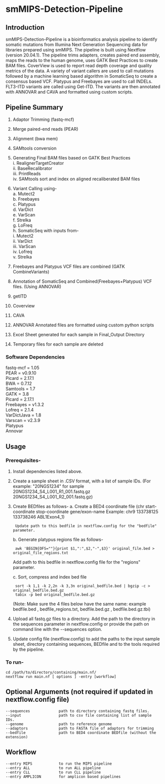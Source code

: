 # smMIPS-Detection-Pipeline

## Introduction
smMIPS-Detection-Pipeline is a bioinformatics analysis pipeline to identify somatic mutations from Illumina Next Generation Sequencing data for libraries prepared using smMIPS.
The pipeline is built using Nextflow (version 20.04.1).
The pipeline trims adapters, creates paired end assembly, maps the reads to the human genome, uses GATK Best Practices to create BAM files. CoverView is used to report read depth coverage and quality metrics of the data. A variety of variant callers are used to call mutations followed by a machine learning based algorithm in SomaticSeq to create a consensus based VCF. Platypus and Freebayes are used to call INDELs. FLT3-ITD variants are called using Get-ITD. The variants are then annotated with ANNOVAR and CAVA and formatted using custom scripts. 

## Pipeline Summary

1. Adaptor Trimming (fastq-mcf)  
2. Merge paired-end reads (PEAR)  
3. Alignment (bwa mem)  
4. SAMtools conversion  
5. Generating Final BAM files based on GATK Best Practices  
    i. RealignerTargetCreator  
    ii. BaseRecalibrator  
    iii. PrintReads  
    iv. SAMtools sort and index on aligned recaliberated BAM files   
6. Variant Calling using-  
    a. Mutect2  
    b. Freebayes  
    c. Platypus  
    d. VarDict  
    e. VarScan  
    f. Strelka  
    g. LoFreq  
    h. SomaticSeq with inputs from-  
            i. Mutect2  
            ii. VarDict  
            iii. VarScan  
            iv. Lofreq  
            v. Strelka  
  
7. Freebayes and Platypus VCF files are combined (GATK CombineVariants)  
8. Annotation of SomaticSeq and Combined(Freebayes+Platypus) VCF files. (Using ANNOVAR)  
9. getITD  
10. Coverview  
11. CAVA  
12. ANNOVAR Annotated files are formatted using custom python scripts  
13. Excel Sheet generated for each sample in Final_Output Directory   
14. Temporary files for each sample are deleted  



### Software Dependencies
fastq-mcf = 1.05  
PEAR = v0.9.10  
Picard = 2.17.1  
BWA = 0.7.12  
Samtools = 1.7  
GATK = 3.8  
Picard = 2.17.1  
Freebayes = v1.3.2  
Lofreq =  2.1.4  
VarDictJava = 1.8  
Varscan = v2.3.9  
Platypus  
Annovar  
  
## Usage
### Prerequisites-
1. Install dependencies listed above.
2. Create a sample sheet in .CSV format, with a list of sample IDs.
    (For example: "20NGS1234" for sample 20NGS1234_S4_L001_R1_001.fastq.gz  20NGS1234_S4_L001_R2_001.fastq.gz)
    
3. Create BEDfiles as follows-
    a. Create a BED4 coordinate file
        (chr    start-coordinate    stop-coordinate    gene/exon-name
        Example: chr9	133738125	133738246	ABL1Exon4_1)
        
        Update path to this bedfile in nextflow.config for the "bedfile" parameter.
        
    b. Generate platypus regions file as follows-
        
        awk 'BEGIN{OFS=""}{print $1,":",$2,"-",$3}' original_file.bed > original_file_regions.txt
      Add path to this bedfile in nextflow.config file for the "regions" parameter.
      
    c. Sort, compress and index bed file
        
        sort -k 1,1 -k 2,2n -k 3,3n original_bedfile.bed | bgzip -c > original_bedfile.bed.gz
        tabix -p bed original_bedfile.bed.gz
    
    (Note: Make sure the 4 files below have the same name: example bedfile.bed , bedfile_regions.txt, bedfile.bed.gz , bedfile.bed.gz.tbi)
    
4. Upload all fastq.gz files to a directory. Add the path to the directory in the sequences parameter in nextflow.config or provide the path on command line with the --sequences option.
5. Update config file (nextflow.config) to add the paths to the input sample sheet, directory containing sequences, BEDfile and to the tools required by the pipeline.

### To run-
    
    cd /path/to/directory/containing/main.nf/
    nextflow run main.nf [ options ] -entry [workflow]

## Optional Arguments (not required if updated in nextflow.config file)
    --sequences             path to directory containing fastq files.
    --input                 path to csv file containing list of sample IDs.
    --genome                path to reference genome
    --adaptors              path to FASTA file of adaptors for trimming
    --bedfile               path to BED4 coordinate BEDfile (without the extension)
## Workflow
    --entry MIPS            to run the MIPS pipeline
    --entry ALL             to run ALL pipeline
    --entry CLL             to run CLL pipeline
    --entry AMPLICON        for amplicon based pipelines
